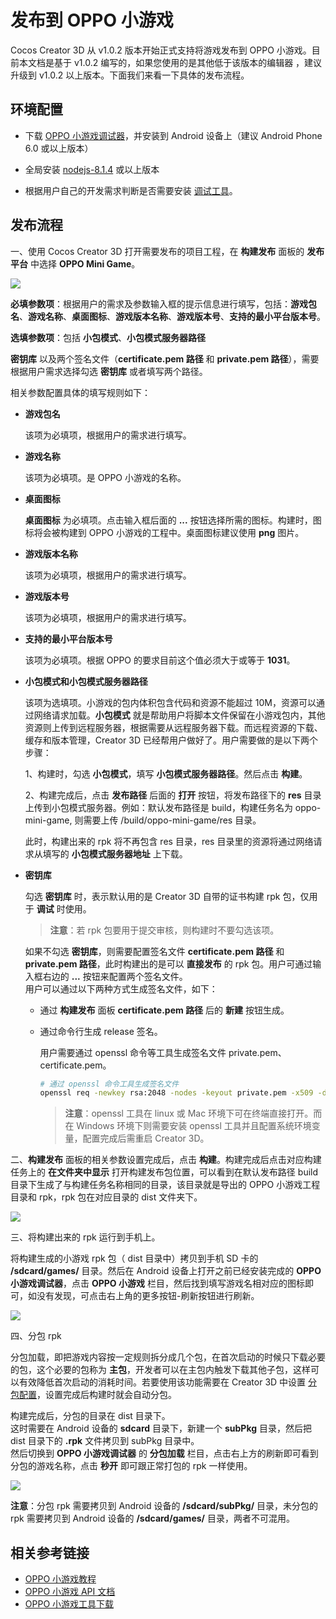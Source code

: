 # 发布到 OPPO 小游戏

Cocos Creator 3D 从 v1.0.2 版本开始正式支持将游戏发布到 OPPO 小游戏。目前本文档是基于 v1.0.2 编写的，如果您使用的是其他低于该版本的编辑器 ，建议升级到 v1.0.2 以上版本。下面我们来看一下具体的发布流程。

## 环境配置

- 下载 [OPPO 小游戏调试器](https://cdofs.oppomobile.com/cdo-activity/static/201810/26/quickgame/documentation/games/use.html)，并安装到 Android 设备上（建议 Android Phone 6.0 或以上版本）

- 全局安装 [nodejs-8.1.4](https://nodejs.org/zh-cn/download/) 或以上版本

- 根据用户自己的开发需求判断是否需要安装 [调试工具](http://cdofs.oppomobile.com/cdo-activity/static/quickgame/tools//6de9d1c3f06030ae7c52f5105f60383f.zip)。

## 发布流程

一、使用 Cocos Creator 3D 打开需要发布的项目工程，在 **构建发布** 面板的 **发布平台** 中选择 **OPPO Mini Game**。

![](./oppo-mini-game/build_options.jpg)

**必填参数项**：根据用户的需求及参数输入框的提示信息进行填写，包括：**游戏包名**、**游戏名称**、**桌面图标**、**游戏版本名称**、**游戏版本号**、**支持的最小平台版本号**。

**选填参数项**：包括 **小包模式**、**小包模式服务器路径**

**密钥库** 以及两个签名文件（**certificate.pem 路径** 和 **private.pem 路径**），需要根据用户需求选择勾选 **密钥库** 或者填写两个路径。

相关参数配置具体的填写规则如下：

- **游戏包名**

  该项为必填项，根据用户的需求进行填写。

- **游戏名称**

  该项为必填项。是 OPPO 小游戏的名称。

- **桌面图标**

  **桌面图标** 为必填项。点击输入框后面的 **...** 按钮选择所需的图标。构建时，图标将会被构建到 OPPO 小游戏的工程中。桌面图标建议使用 **png** 图片。

- **游戏版本名称**

  该项为必填项，根据用户的需求进行填写。

- **游戏版本号**

  该项为必填项，根据用户的需求进行填写。

- **支持的最小平台版本号**

  该项为必填项。根据 OPPO 的要求目前这个值必须大于或等于 **1031**。

- **小包模式和小包模式服务器路径**

  该项为选填项。小游戏的包内体积包含代码和资源不能超过 10M，资源可以通过网络请求加载。**小包模式** 就是帮助用户将脚本文件保留在小游戏包内，其他资源则上传到远程服务器，根据需要从远程服务器下载。而远程资源的下载、缓存和版本管理，Creator 3D 已经帮用户做好了。用户需要做的是以下两个步骤：

  1、构建时，勾选 **小包模式**，填写 **小包模式服务器路径**。然后点击 **构建**。

  2、构建完成后，点击 **发布路径** 后面的 **打开** 按钮，将发布路径下的 **res** 目录上传到小包模式服务器。例如：默认发布路径是 build，构建任务名为 oppo-mini-game, 则需要上传 /build/oppo-mini-game/res 目录。

  此时，构建出来的 rpk 将不再包含 res 目录，res 目录里的资源将通过网络请求从填写的 **小包模式服务器地址** 上下载。

- **密钥库**

  勾选 **密钥库** 时，表示默认用的是 Creator 3D 自带的证书构建 rpk 包，仅用于 **调试** 时使用。
  > **注意**：若 rpk 包要用于提交审核，则构建时不要勾选该项。

  如果不勾选 **密钥库**，则需要配置签名文件 **certificate.pem 路径** 和 **private.pem 路径**，此时构建出的是可以 **直接发布** 的 rpk 包。用户可通过输入框右边的 **...** 按钮来配置两个签名文件。<br>
  用户可以通过以下两种方式生成签名文件，如下：
    - 通过 **构建发布** 面板 **certificate.pem 路径** 后的 **新建** 按钮生成。

    - 通过命令行生成 release 签名。

      用户需要通过 openssl 命令等工具生成签名文件 private.pem、certificate.pem。

      ```bash
      # 通过 openssl 命令工具生成签名文件
      openssl req -newkey rsa:2048 -nodes -keyout private.pem -x509 -days 3650 -out certificate.pem
      ```

      > **注意**：openssl 工具在 linux 或 Mac 环境下可在终端直接打开。而在 Windows 环境下则需要安装 openssl 工具并且配置系统环境变量，配置完成后需重启 Creator 3D。

二、**构建发布** 面板的相关参数设置完成后，点击 **构建**。构建完成后点击对应构建任务上的 **在文件夹中显示** 打开构建发布包位置，可以看到在默认发布路径 build 目录下生成了与构建任务名称相同的目录，该目录就是导出的 OPPO 小游戏工程目录和 rpk，rpk 包在对应目录的 dist 文件夹下。

![](./oppo-mini-game/package.jpg)

三、将构建出来的 rpk 运行到手机上。

将构建生成的小游戏 rpk 包（ dist 目录中）拷贝到手机 SD 卡的 **/sdcard/games/** 目录。然后在 Android 设备上打开之前已经安装完成的 **OPPO 小游戏调试器**，点击 **OPPO 小游戏** 栏目，然后找到填写游戏名相对应的图标即可，如没有发现，可点击右上角的更多按钮-刷新按钮进行刷新。

![](./oppo-mini-game/rpk_games.jpg)

四、分包 rpk

分包加载，即把游戏内容按一定规则拆分成几个包，在首次启动的时候只下载必要的包，这个必要的包称为 **主包**，开发者可以在主包内触发下载其他子包，这样可以有效降低首次启动的消耗时间。若要使用该功能需要在 Creator 3D 中设置 [分包配置](../../asset/subpackage.md)，设置完成后构建时就会自动分包。

构建完成后，分包的目录在 dist 目录下。<br>
这时需要在 Android 设备的 **sdcard** 目录下，新建一个 **subPkg** 目录，然后把 dist 目录下的 **.rpk** 文件拷贝到 subPkg 目录中。<br>
然后切换到 **OPPO 小游戏调试器** 的 **分包加载** 栏目，点击右上方的刷新即可看到分包的游戏名称，点击 **秒开** 即可跟正常打包的 rpk 一样使用。

![](./oppo-mini-game/run_subpackage.jpg)

**注意**：分包 rpk 需要拷贝到 Android 设备的 **/sdcard/subPkg/** 目录，未分包的 rpk 需要拷贝到 Android 设备的 **/sdcard/games/** 目录，两者不可混用。

## 相关参考链接

- [OPPO 小游戏教程](https://cdofs.oppomobile.com/cdo-activity/static/201810/26/quickgame/documentation/games/quickgame.html)
- [OPPO 小游戏 API 文档](https://cdofs.oppomobile.com/cdo-activity/static/201810/26/quickgame/documentation/feature/account.html)
- [OPPO 小游戏工具下载](https://cdofs.oppomobile.com/cdo-activity/static/201810/26/quickgame/documentation/games/use.html)
